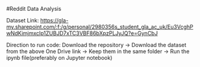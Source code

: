 #Reddit Data Analysis

Dataset Link: https://gla-my.sharepoint.com/:f:/g/personal/2980356s_student_gla_ac_uk/Eu3VcghPwNdKimjmxclp1ZUBJD7xTC3VBF86bXpzPLJyJQ?e=GynCbJ

Direction to run code: 
Download the repository -> Download the dataset from the above One Drive link -> Keep them in the same folder -> Run the ipynb file(preferably on Jupyter notebook)
